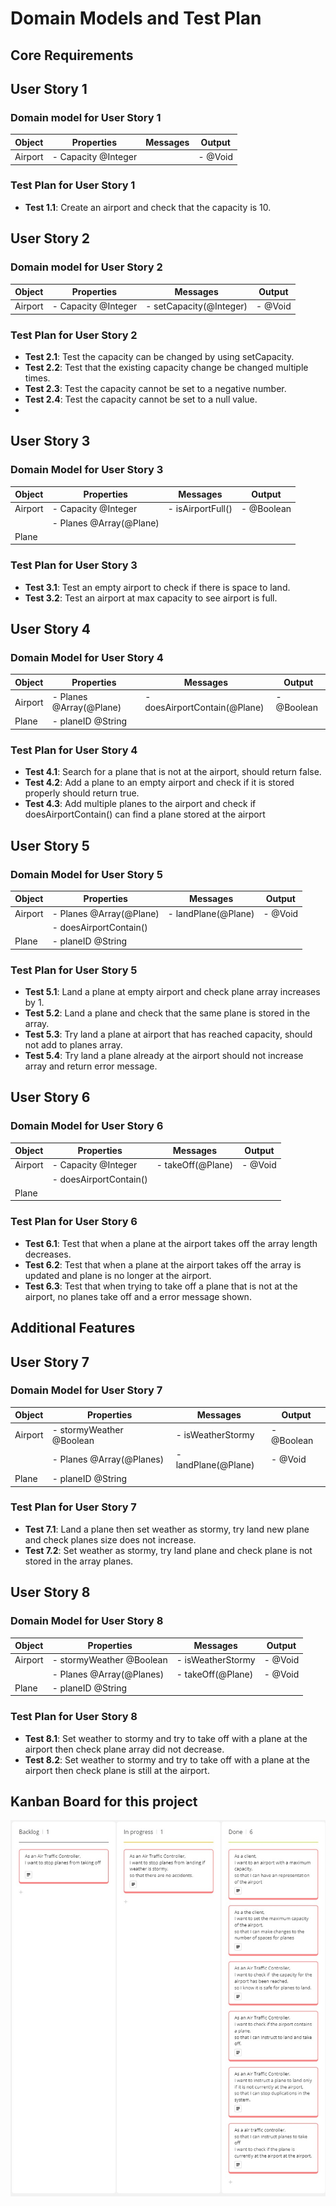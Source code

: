 # Domain Models and Test Plan

## Core Requirements

## User Story 1

### Domain model for User Story 1
|Object |Properties|Messages|Output|
|------ |----------|--------|------|
|Airport|- Capacity @Integer  |        |- @Void|

### Test Plan for User Story 1
- **Test 1.1**: Create an airport and check that the capacity is 10.


## User Story 2

### Domain model for User Story 2
| Object  | Properties          | Messages | Output  |
| ------- | ------------------- | -------- | ------- |
| Airport | - Capacity @Integer |- setCapacity(@Integer)          | - @Void |

### Test Plan for User Story 2
- **Test 2.1**: Test the capacity can be changed by using setCapacity.
- **Test 2.2**: Test that the existing capacity change be changed multiple times.
- **Test 2.3**: Test the capacity cannot be set to a negative number.
- **Test 2.4**: Test the capacity cannot be set to a null value.
- 
## User Story 3

### Domain Model for User Story 3
| Object  | Properties          | Messages | Output  |
| ------- | ------------------- | -------- | ------- |
| Airport | - Capacity @Integer |- isAirportFull()     | - @Boolean |
|         | - Planes @Array(@Plane)||         |
|Plane| |||

### Test Plan for User Story 3
- **Test 3.1**: Test an empty airport to check if there is space to land.
- **Test 3.2**: Test an airport at max capacity to see airport is full.

## User Story 4

### Domain Model for User Story 4
| Object  | Properties          | Messages | Output  |
| ------- | ------------------- | -------- | ------- |
| Airport | - Planes @Array(@Plane)|- doesAirportContain(@Plane)          | - @Boolean |
|Plane|- planeID @String |||

### Test Plan for User Story 4
- **Test 4.1**: Search for a plane that is not at the airport, should return false.
- **Test 4.2**: Add a plane to an empty airport and check if it is stored properly should return true.
- **Test 4.3**: Add multiple planes to the airport and check if doesAirportContain() can find a plane stored at the airport


## User Story 5

### Domain Model for User Story 5
| Object  | Properties          | Messages | Output  |
| ------- | ------------------- | -------- | ------- |
| Airport | - Planes @Array(@Plane) |- landPlane(@Plane)          | - @Void |
|   |- doesAirportContain() |||
|Plane|- planeID @String |||

### Test Plan for User Story 5
- **Test 5.1**: Land a plane at empty airport and check plane array increases by 1.
- **Test 5.2**: Land a plane and check that the same plane is stored in the array.
- **Test 5.3**: Try land a plane at airport that has reached capacity, should not add to planes array.
- **Test 5.4**: Try land a plane already at the airport should not increase array and return error message.


## User Story 6

### Domain Model for User Story 6
| Object  | Properties          | Messages | Output  |
| ------- | ------------------- | -------- | ------- |
| Airport | - Capacity @Integer |- takeOff(@Plane)          | - @Void |
|   |- doesAirportContain()   |||
|Plane| |||

### Test Plan for User Story 6
- **Test 6.1**: Test that when a plane at the airport takes off the array length decreases.
- **Test 6.2**: Test that when a plane at the airport takes off the array is updated and plane is no longer at the airport.
- **Test 6.3**: Test that when trying to take off a plane that is not at the airport, no planes take off and a error message shown.
  
## Additional Features

## User Story 7

### Domain Model for User Story 7
| Object  | Properties          | Messages | Output  |
| ------- | ------------------- | -------- | ------- |
| Airport | - stormyWeather @Boolean |- isWeatherStormy         | - @Boolean |
||- Planes @Array(@Planes) |- landPlane(@Plane)|- @Void|
|Plane|- planeID @String |||

### Test Plan for User Story 7
- **Test 7.1**: Land a plane then set weather as stormy, try land new plane and check planes size does not increase.
- **Test 7.2**: Set weather as stormy, try land plane and check plane is not stored in the array planes.

## User Story 8

### Domain Model for User Story 8
| Object  | Properties          | Messages | Output  |
| ------- | ------------------- | -------- | ------- |
| Airport | - stormyWeather @Boolean |- isWeatherStormy         | - @Void |
|         |- Planes @Array(@Planes) |- takeOff(@Plane)|- @Void|
|Plane|- planeID @String |||

### Test Plan for User Story 8
- **Test 8.1**: Set weather to stormy and try to take off with a plane at the airport then check plane array did not decrease.
- **Test 8.2**: Set weather to stormy and try to take off with a plane at the airport then check plane is still at the airport.

## Kanban Board for this project

![Kanban Board](../docs/docs-images/kanbanBoard.jpg)
